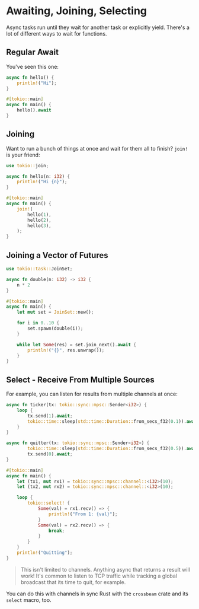 # Awaiting, Joining, Selecting

Async tasks run until they wait for another task or explicitly yield. There's a lot of different ways to wait for functions.

## Regular Await

You've seen this one:

```rust
async fn hello() {
    println!("Hi");
}

#[tokio::main]
async fn main() {
    hello().await
}
```

## Joining

Want to run a bunch of things at once and wait for them all to finish? `join!` is your friend:

```rust
use tokio::join;

async fn hello(n: i32) {
    println!("Hi {n}");
}

#[tokio::main]
async fn main() {
    join!(
        hello(1),
        hello(2),
        hello(3),
    );
}
```

## Joining a Vector of Futures

```rust
use tokio::task::JoinSet;

async fn double(n: i32) -> i32 {
    n * 2
}

#[tokio::main]
async fn main() {
    let mut set = JoinSet::new();

    for i in 0..10 {
        set.spawn(double(i));
    }

    while let Some(res) = set.join_next().await {
        println!("{}", res.unwrap());
    }
}
```

## Select - Receive From Multiple Sources

For example, you can listen for results from multiple channels at once:

```rust
async fn ticker(tx: tokio::sync::mpsc::Sender<i32>) {
    loop {
        tx.send(1).await;
        tokio::time::sleep(std::time::Duration::from_secs_f32(0.1)).await;
    }
}

async fn quitter(tx: tokio::sync::mpsc::Sender<i32>) {
        tokio::time::sleep(std::time::Duration::from_secs_f32(0.5)).await;
        tx.send(0).await;
}

#[tokio::main]
async fn main() {
    let (tx1, mut rx1) = tokio::sync::mpsc::channel::<i32>(10);
    let (tx2, mut rx2) = tokio::sync::mpsc::channel::<i32>(10);

    loop {
        tokio::select! {
            Some(val) = rx1.recv() => {
                println!("From 1: {val}");
            }
            Some(val) = rx2.recv() => {
                break;
            }
        }
    }
    println!("Quitting");
}
```

> This isn't limited to channels. Anything async that returns a result will work! It's common to listen to TCP traffic while tracking a global broadcast that its time to quit, for example.

You can do this with channels in sync Rust with the `crossbeam` crate and its `select` macro, too.